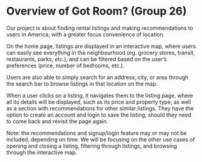 # Overview of Got Room? (Group 26)

Our project is about finding rental listings and making recommendations to users in America, with a greater focus convenience of location. 

On the home page, listings are displayed in an interactive map, where users can easily see everything in the neighbourhood (eg. grocery stores, transit, restaurants, parks, etc.), and can be filtered based on the user’s preferences (price, number of bedrooms, etc.). 

Users are also able to simply search for an address, city, or area through the search bar to browse listings in that location on the map. 

When a user clicks on a listing, it navigates them to the listing page, where all its details will be displayed, such as its price and property type, as well as a section with recommendations for other similar listings. They have the option to create an account and login to save the listing, should they need to come back and revisit the page again. 

Note: the recommendations and signup/login feature may or may not be included, depending on time. We will be focusing on the other use cases of opening and closing a listing, filtering through listings, and browsing through the interactive map. 
